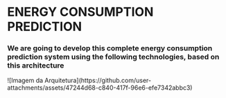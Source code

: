 <h1>ENERGY CONSUMPTION PREDICTION</h1>
<h3>We are going to develop this complete energy consumption prediction system using the following technologies, based on this architecture</h3>
![Imagem da Arquitetura](https://github.com/user-attachments/assets/47244d68-c840-417f-96e6-efe7342abbc3)
